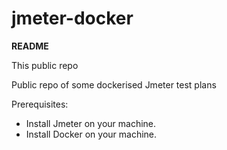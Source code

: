 # jmeter-docker

**README**

This public repo 

Public repo of some dockerised Jmeter test plans


Prerequisites:

- Install Jmeter on your machine.
- Install Docker on your machine.